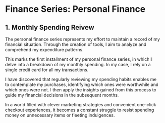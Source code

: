 # Finance Series: Personal Finance 
## 1. Monthly Spending Reivew

The personal finance series represents my effort to maintain a record of my financial situation. Through the creation of tools, I aim to analyze and comprehend my expenditure patterns.

This marks the first installment of my personal finance series, in which I delve into a breakdown of my monthly spending. In my case, I rely on a single credit card for all my transactions.

I have discovered that regularly reviewing my spending habits enables me to contemplate my purchases, identifying which ones were worthwhile and which ones were not. I then apply the insights gained from this process to guide my financial decisions in the subsequent months.

In a world filled with clever marketing strategies and convenient one-click checkout experiences, it becomes a constant struggle to resist spending money on unnecessary items or fleeting indulgences.
